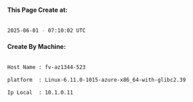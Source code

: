 
   
#### This Page Create at:

```bash

2025-06-01 - 07:10:02 UTC

```

#### Create By Machine:

```bash

Host Name : fv-az1344-523

platform  : Linux-6.11.0-1015-azure-x86_64-with-glibc2.39

Ip Local  : 10.1.0.11

```

